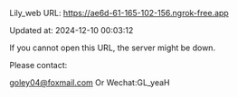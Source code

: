 Lily_web URL: https://ae6d-61-165-102-156.ngrok-free.app

Updated at: 2024-12-10 00:03:12

If you cannot open this URL, the server might be down.

Please contact: 

goley04@foxmail.com Or Wechat:GL_yeaH